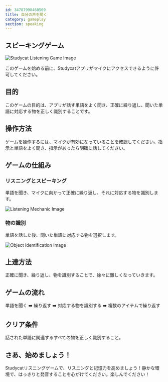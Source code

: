 ```yaml
---
id: 34787998460569
title: 自分の声を聞く
category: gameplay
section: speaking
---
```

## スピーキングゲーム

![Studycat Listening Game Image](https://help.studycat.com/hc/article_attachments/34787998441881)

このゲームを始める前に、Studycatアプリがマイクにアクセスできるように許可してください。

## 目的

このゲームの目的は、アプリが話す単語をよく聞き、正確に繰り返し、聞いた単語に対応する物を正しく識別することです。

## 操作方法

ゲームを操作するには、マイクが有効になっていることを確認してください。指示と単語をよく聞き、指示があったら明確に話してください。

## ゲームの仕組み

### リスニングとスピーキング

単語を聞き、マイクに向かって正確に繰り返し、それに対応する物を識別します。

![Listening Mechanic Image](https://help.studycat.com/hc/article_attachments/34787998444057)

### 物の識別

単語を話した後、聞いた単語に対応する物を選択します。

![Object Identification Image](https://help.studycat.com/hc/article_attachments/34787998447001)

## 上達方法

正確に聞き、繰り返し、物を識別することで、徐々に難しくなっていきます。

## ゲームの流れ

単語を聞く ➡️ 繰り返す ➡️ 対応する物を識別する ➡️ 複数のアイテムで繰り返す

## クリア条件

話された単語に関連するすべての物を正しく識別すること。

## さあ、始めましょう！

Studycatリスニングゲームで、リスニングと記憶力を高めましょう！静かな環境で、はっきりと発音することを心がけてください。楽しんでください！

